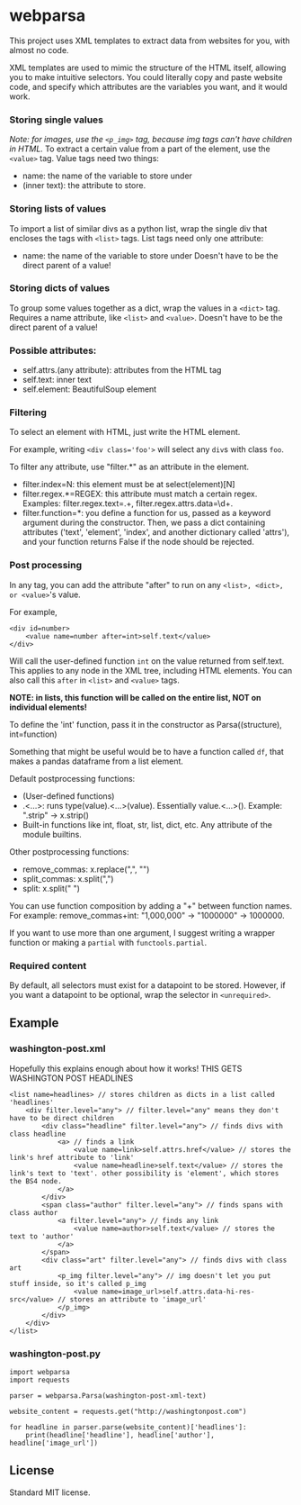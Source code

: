# webparsa
This project uses XML templates to extract data from websites for you, with almost no code.

XML templates are used to mimic the structure of the HTML itself, allowing you to make intuitive selectors.
You could literally copy and paste website code, and specify which attributes are the variables you want, and it would
work.

### Storing single values
*Note: for images, use the `<p_img>` tag, because img tags can't have children in HTML.*
To extract a certain value from a part of the element, use the `<value>` tag.
Value tags need two things:
- name: the name of the variable to store under
- (inner text): the attribute to store.

### Storing lists of values
To import a list of similar divs as a python list, wrap the single div that encloses the tags with `<list>` tags.
List tags need only one attribute:
- name: the name of the variable to store under
Doesn't have to be the direct parent of a value!

### Storing dicts of values
To group some values together as a dict, wrap the values in a `<dict>` tag.
Requires a name attribute, like `<list>` and `<value>`.
Doesn't have to be the direct parent of a value!

### Possible attributes:
- self.attrs.(any attribute): attributes from the HTML tag
- self.text: inner text
- self.element: BeautifulSoup element

### Filtering
To select an element with HTML, just write the HTML element.

For example, writing `<div class='foo'>` will select any `div`s with class `foo`. 

To filter any attribute, use "filter.*" as an attribute in the element.
- filter.index=N: this element must be at select(element)\[N\]
- filter.regex.*=REGEX: this attribute must match a certain regex. Examples: filter.regex.text=.+, filter.regex.attrs.data=\\d+.
- filter.function=*: you define a function for us, passed as a keyword argument during the constructor. Then, we pass a dict containing attributes ('text', 'element', 'index', and another dictionary called 'attrs'), and your function returns False if the node should be rejected.

### Post processing
In any tag, you can add the attribute "after" to run on any `<list>, <dict>, or <value>`'s value.

For example,
~~~
<div id=number>
    <value name=number after=int>self.text</value>
</div>
~~~

Will call the user-defined function `int` on the value returned from self.text.
This applies to any node in the XML tree, including HTML elements.
You can also call this `after` in `<list>` and `<value>` tags.

**NOTE: in lists, this function will be called on the entire list, NOT on individual elements!**

To define the 'int' function, pass it in the constructor as Parsa((structure), int=function)

Something that might be useful would be to have a function called `df`, that makes a pandas dataframe from a list element.

Default postprocessing functions:
 - (User-defined functions)
 - .<...>: runs type(value).<...>(value). Essentially value.<...>(). Example: ".strip" -> x.strip()
 - Built-in functions like int, float, str, list, dict, etc. Any attribute of the module builtins.

Other postprocessing functions:
 - remove_commas: x.replace(",", "")
 - split_commas: x.split(",")
 - split: x.split(" ")

You can use function composition by adding a "+" between function names.
For example:
remove_commas+int: "1,000,000" -> "1000000" -> 1000000.

If you want to use more than one argument, I suggest writing a wrapper function or making a `partial` with `functools.partial`.

### Required content
By default, all selectors must exist for a datapoint to be stored.
However, if you want a datapoint to be optional, wrap the selector in `<unrequired>`.

## Example
### washington-post.xml
Hopefully this explains enough about how it works!
THIS GETS WASHINGTON POST HEADLINES

~~~
<list name=headlines> // stores children as dicts in a list called 'headlines'
    <div filter.level="any"> // filter.level="any" means they don't have to be direct children
        <div class="headline" filter.level="any"> // finds divs with class headline
            <a> // finds a link
                <value name=link>self.attrs.href</value> // stores the link's href attribute to 'link'
                <value name=headline>self.text</value> // stores the link's text to 'text'. other possibility is 'element', which stores the BS4 node.
            </a>
        </div>
        <span class="author" filter.level="any"> // finds spans with class author
            <a filter.level="any"> // finds any link
                <value name=author>self.text</value> // stores the text to 'author'
            </a>
        </span>
        <div class="art" filter.level="any"> // finds divs with class art
            <p_img filter.level="any"> // img doesn't let you put stuff inside, so it's called p_img
                <value name=image_url>self.attrs.data-hi-res-src</value> // stores an attribute to 'image_url'
            </p_img>
        </div>
    </div>
</list>
~~~

### washington-post.py

~~~
import webparsa
import requests

parser = webparsa.Parsa(washington-post-xml-text)

website_content = requests.get("http://washingtonpost.com")

for headline in parser.parse(website_content)['headlines']:
    print(headline['headline'], headline['author'], headline['image_url'])
~~~

## License

Standard MIT license.